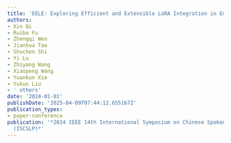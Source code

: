 ```yaml
---
title: 'EELE: Exploring Efficient and Extensible LoRA Integration in Emotional Text-to-Speech'
authors:
- Xin Qi
- Ruibo Fu
- Zhengqi Wen
- Jianhua Tao
- Shuchen Shi
- Yi Lu
- Zhiyong Wang
- Xiaopeng Wang
- Yuankun Xie
- Yukun Liu
- ' others'
date: '2024-01-01'
publishDate: '2025-04-09T07:44:12.655167Z'
publication_types:
- paper-conference
publication: '*2024 IEEE 14th International Symposium on Chinese Spoken Language Processing
  (ISCSLP)*'
---
```

